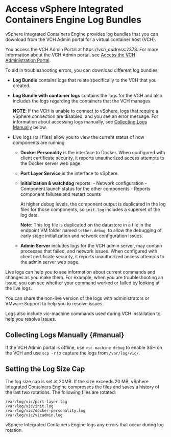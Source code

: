 # Access vSphere Integrated Containers Engine Log Bundles #

vSphere Integrated Containers Engine provides log bundles that you can download from the VCH Admin portal for a virtual container host (VCH).

You access the VCH Admin Portal at https://<i>vch_address</i>:2378. For more information about the VCH Admin portal, see [Access the VCH Administration Portal](access_vicadmin.md).

To aid in troubleshooting errors, you can download different log bundles:

- **Log Bundle** contains logs that relate specifically to the VCH that you created. 
- **Log Bundle with container logs** contains the logs for the VCH and also includes the logs regarding the containers that the VCH manages.

   **NOTE**: If the VCH is unable to connect to vSphere, logs that require a vSphere connection are disabled, and you see an error message. For information about accessing logs manually, see [Collecting Logs Manually](#manual) below.
- Live logs (tail files) allow you to view the current status of how components are running.
  - **Docker Personality** is the interface to Docker. When configured with client certificate security, it reports unauthorized access attempts to the Docker server web page.
  - **Port Layer Service** is the interface to vSphere.
  - **Initialization & watchdog** reports:
  		- Network configuration
  		- Component launch status for the other components
  		- Reports component failures and restart counts

  	At higher debug levels, the component output is duplicated in the log files for those components, so `init.log`  includes a superset of the log data.

    **Note:** This log file is duplicated on the datastore in a file in the endpoint VM folder named `tether.debug`, to allow the debugging of early stage initialization and network configuration issues.

  - **Admin Server** includes logs for the VCH admin server, may contain processes that failed, and network issues. When configured with client certificate security, it reports unauthorized access attempts to the admin server web page.

Live logs can help you to see information about current commands and changes as you make them. For example, when you are troubleshooting an issue, you can see whether your command worked or failed by looking at the live logs.

You can share the non-live version of the logs with administrators or VMware Support to help you to resolve issues.

Logs also include vic-machine commands used during VCH installation to help you resolve issues.

## Collecting Logs Manually {#manual}
If the VCH Admin portal is offline, use `vic-machine debug` to enable SSH on the VCH and use `scp -r` to capture the logs from `/var/log/vic/`.

## Setting the Log Size Cap
The log size cap is set at 20MB. If the size exceeds 20 MB, vSphere Integrated Containers Engine compresses the files and saves a history of the last two rotations. The following files are rotated:

`/var/log/vic/port-layer.log` <br>
`/var/log/vic/init.log` <br>
`/var/log/vic/docker-personality.log` <br>
`/var/log/vic/vicadmin.log`

vSphere Integrated Containers Engine logs any errors that occur during log rotation.